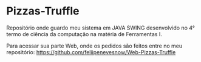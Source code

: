 # Pizzas-Truffle
Repositório onde guardo meu sistema em JAVA SWING desenvolvido no 4° termo de ciência da computação na matéria de Ferramentas I.

Para acessar sua parte Web, onde os pedidos são feitos entre no meu repositório: https://github.com/feliipenevesnow/Web-Pizzas-Truffle
